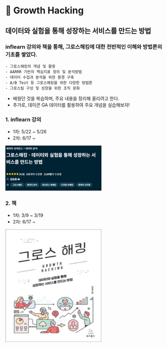 # :seedling: Growth Hacking

## 데이터와 실험을 통해 성장하는 서비스를 만드는 방법
### inflearn 강의와 책을 통해, 그로스해킹에 대한 전반적인 이해와 방법론의 기초를 쌓았다.
	- 그로스해킹의 개념 및 활용
	- AARRR 기반의 핵심지표 정의 및 분석방법
	- 데이터 수집과 분석을 위한 환경 구축
	- A/B Test 등 그로스해킹을 위한 다양한 방법론
	- 그로스팀 구성 및 성장을 위한 조직 문화

- 배웠던 것을 복습하며, 주요 내용을 정리해 올리려고 한다.
- 추가로, 데이콘 GA 데이터를 활용하여 주요 개념을 실습해보자!

### 1. inflearn 강의
- 1차: 5/22 ~ 5/26
- 2차: 6/17 ~
<img src="./image/inflearn_growth_hacking_header.PNG" width="300">

### 2. 책
- 1차: 3/9 ~ 3/19
- 2차: 6/17 ~
<img src="./image/book_growth_hacking.jpg" width="300" height="350">

